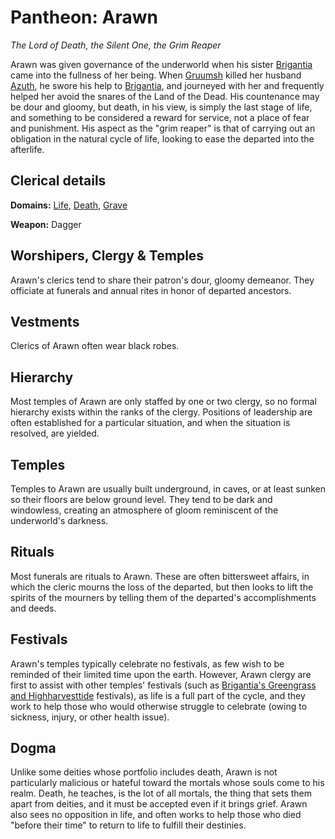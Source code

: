 # Pantheon: Arawn
*The Lord of Death, the Silent One, the Grim Reaper*

Arawn was given governance of the underworld when his sister [Brigantia](Brigantia.md) came into the fullness of her being. When [Gruumsh](Gruumsh.md) killed her husband [Azuth](Azuth.md), he swore his help to [Brigantia](Brigantia.md), and journeyed with her and frequently helped her avoid the snares of the Land of the Dead. His countenance may be dour and gloomy, but death, in his view, is simply the last stage of life, and something to be considered a reward for service, not a place of fear and punishment. His aspect as the "grim reaper" is that of carrying out an obligation in the natural cycle of life, looking to ease the departed into the afterlife.

## Clerical details
**Domains:** [Life](../../Classes/Cleric/Life.md), [Death](../../Classes/Cleric/Death.md), [Grave](../../Classes/Cleric/Grave.md)

**Weapon:** Dagger

## Worshipers, Clergy & Temples
Arawn's clerics tend to share their patron's dour, gloomy demeanor. They officiate at funerals and annual rites in honor of departed ancestors. 

## Vestments
Clerics of Arawn often wear black robes.

## Hierarchy
Most temples of Arawn are only staffed by one or two clergy, so no formal hierarchy exists within the ranks of the clergy. Positions of leadership are often established for a particular situation, and when the situation is resolved, are yielded.

## Temples
Temples to Arawn are usually built underground, in caves, or at least sunken so their floors are below ground level. They tend to be dark and windowless, creating an atmosphere of gloom reminiscent of the underworld's darkness.

## Rituals
Most funerals are rituals to Arawn. These are often bittersweet affairs, in which the cleric mourns the loss of the departed, but then looks to lift the spirits of the mourners by telling them of the departed's accomplishments and deeds.

## Festivals
Arawn's temples typically celebrate no festivals, as few wish to be reminded of their limited time upon the earth. However, Arawn clergy are first to assist with other temples' festivals (such as [Brigantia's Greengrass and Highharvesttide](Brigantia.md#festivals) festivals), as life is a full part of the cycle, and they work to help those who would otherwise struggle to celebrate (owing to sickness, injury, or other health issue).

## Dogma
Unlike some deities whose portfolio includes death, Arawn is not particularly malicious or hateful toward the mortals whose souls come to his realm. Death, he teaches, is the lot of all mortals, the thing that sets them apart from deities, and it must be accepted even if it brings grief. Arawn also sees no opposition in life, and often works to help those who died "before their time" to return to life to fulfill their destinies.

